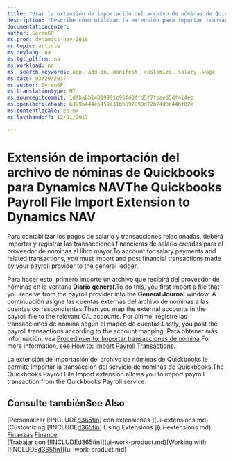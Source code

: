 ```yaml
---
title: "Usar la extensión de importación del archivo de nóminas de Quickbooks"
description: "Describe cómo utilizar la extensión para importar transacciones de salario y nóminas desde el servicio Quickbooks Payroll."
documentationcenter: 
author: SorenGP
ms.prod: dynamics-nav-2018
ms.topic: article
ms.devlang: na
ms.tgt_pltfrm: na
ms.workload: na
ms. search.keywords: app, add-in, manifest, customize, salary, wage
ms.date: 03/29/2017
ms.author: SorenGP
ms.translationtype: HT
ms.sourcegitcommit: 1dfba8b14019991c95f40ffd5f7fbaed5df414eb
ms.openlocfilehash: 6399a444e6459e31bb697890d72b74d0c44bf82e
ms.contentlocale: es-mx
ms.lasthandoff: 12/01/2017

---
```

# <a name="the-quickbooks-payroll-file-import-extension-to-dynamics-nav"></a><span data-ttu-id="205a1-103">Extensión de importación del archivo de nóminas de Quickbooks para Dynamics NAV</span><span class="sxs-lookup"><span data-stu-id="205a1-103">The Quickbooks Payroll File Import Extension to Dynamics NAV</span></span>
<span data-ttu-id="205a1-104">Para contabilizar los pagos de salario y transacciones relacionadas, deberá importar y registrar las transacciones financieras de salario creadas para el proveedor de nóminas al libro mayor.</span><span class="sxs-lookup"><span data-stu-id="205a1-104">To account for salary payments and related transactions, you must import and post financial transactions made by your payroll provider to the general ledger.</span></span>

<span data-ttu-id="205a1-105">Para hacer esto, primero importe un archivo que recibirá del proveedor de nóminas en la ventana **Diario general**.</span><span class="sxs-lookup"><span data-stu-id="205a1-105">To do this, you first import a file that you receive from the payroll provider into the **General Journal** window.</span></span> <span data-ttu-id="205a1-106">A continuación asigne las cuentas externas del archivo de nóminas a las cuentas correspondientes.</span><span class="sxs-lookup"><span data-stu-id="205a1-106">Then you map the external accounts in the payroll file to the relevant G/L accounts.</span></span> <span data-ttu-id="205a1-107">Por último, registre las transacciones de nómina según el mapeo de cuentas.</span><span class="sxs-lookup"><span data-stu-id="205a1-107">Lastly, you post the payroll transactions according to the account mapping.</span></span> <span data-ttu-id="205a1-108">Para obtener más información, vea [Procedimiento: Importar transacciones de nómina](finance-how-import-payroll-transactions.md).</span><span class="sxs-lookup"><span data-stu-id="205a1-108">For more information, see [How to: Import Payroll Transactions](finance-how-import-payroll-transactions.md).</span></span>

<span data-ttu-id="205a1-109">La extensión de importación del archivo de nóminas de Quickbooks le permite importar la transacción del servicio de nóminas de Quickbooks.</span><span class="sxs-lookup"><span data-stu-id="205a1-109">The Quickbooks Payroll File Import extension allows you to import payroll transaction from the Quickbooks Payroll service.</span></span>

## <a name="see-also"></a><span data-ttu-id="205a1-110">Consulte también</span><span class="sxs-lookup"><span data-stu-id="205a1-110">See Also</span></span>
<span data-ttu-id="205a1-111">[Personalizar [!INCLUDE[d365fin](includes/d365fin_md.md)] con extensiones ](ui-extensions.md)  </span><span class="sxs-lookup"><span data-stu-id="205a1-111">[Customizing [!INCLUDE[d365fin](includes/d365fin_md.md)] Using Extensions ](ui-extensions.md)  </span></span>  
<span data-ttu-id="205a1-112">[Finanzas](finance.md)  </span><span class="sxs-lookup"><span data-stu-id="205a1-112">[Finance](finance.md)  </span></span>  
<span data-ttu-id="205a1-113">[Trabajar con [!INCLUDE[d365fin](includes/d365fin_md.md)]](ui-work-product.md)</span><span class="sxs-lookup"><span data-stu-id="205a1-113">[Working with [!INCLUDE[d365fin](includes/d365fin_md.md)]](ui-work-product.md)</span></span>

